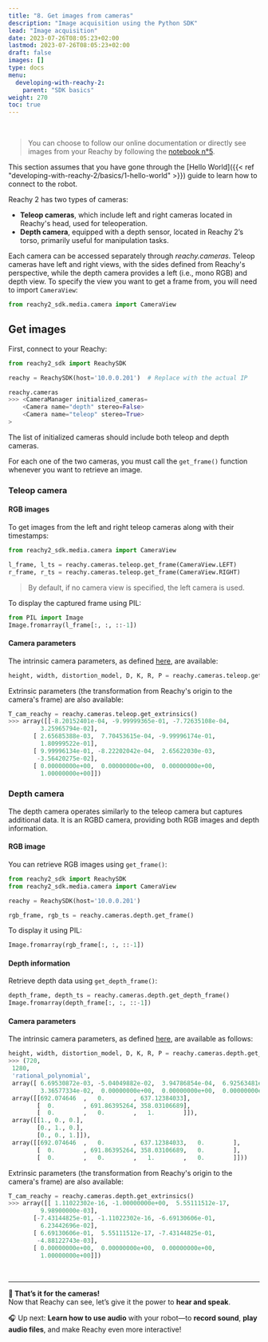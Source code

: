 ```yaml
---
title: "8. Get images from cameras"
description: "Image acquisition using the Python SDK"
lead: "Image acquisition"
date: 2023-07-26T08:05:23+02:00
lastmod: 2023-07-26T08:05:23+02:00
draft: false
images: []
type: docs
menu:
  developing-with-reachy-2:
    parent: "SDK basics"
weight: 270
toc: true
---
```

<br>

> You can choose to follow our online documentation or directly see images from your Reachy by following the [notebook n°5](https://github.com/pollen-robotics/reachy2-sdk/blob/develop/src/examples/5_cameras_images.ipynb).

This section assumes that you have gone through the [Hello World]({{< ref "developing-with-reachy-2/basics/1-hello-world" >}}) guide to learn how to connect to the robot.

Reachy 2 has two types of cameras:
- **Teleop cameras**, which include left and right cameras located in Reachy's head, used for teleoperation.
- **Depth camera**, equipped with a depth sensor, located in Reachy 2’s torso, primarily useful for manipulation tasks.

Each camera can be accessed separately through *reachy.cameras*. Teleop cameras have left and right views, with the sides defined from Reachy's perspective, while the depth camera provides a left (i.e., mono RGB) and depth view. To specify the view you want to get a frame from, you will need to import `CameraView`:

```python
from reachy2_sdk.media.camera import CameraView
```

## Get images

First, connect to your Reachy:

```python
from reachy2_sdk import ReachySDK

reachy = ReachySDK(host='10.0.0.201')  # Replace with the actual IP

reachy.cameras
>>> <CameraManager initialized_cameras=
	<Camera name="depth" stereo=False> 
	<Camera name="teleop" stereo=True> 
>
```

The list of initialized cameras should include both teleop and depth cameras.

For each one of the two cameras, you must call the `get_frame()` function whenever you want to retrieve an image.

### Teleop camera

#### RGB images

To get images from the left and right teleop cameras along with their timestamps:
```python
from reachy2_sdk.media.camera import CameraView

l_frame, l_ts = reachy.cameras.teleop.get_frame(CameraView.LEFT)
r_frame, r_ts = reachy.cameras.teleop.get_frame(CameraView.RIGHT)
```

> By default, if no camera view is specified, the left camera is used.

To display the captured frame using PIL:
```python
from PIL import Image
Image.fromarray(l_frame[:, :, ::-1])
```

#### Camera parameters

The intrinsic camera parameters, as defined [here](https://docs.ros.org/en/melodic/api/sensor_msgs/html/msg/CameraInfo.html), are available:

```python
height, width, distortion_model, D, K, R, P = reachy.cameras.teleop.get_parameters(CameraView.LEFT)
```

Extrinsic parameters (the transformation from Reachy's origin to the camera's frame) are also available:
```python
T_cam_reachy = reachy.cameras.teleop.get_extrinsics()
>>> array([[-8.20152401e-04, -9.99999365e-01, -7.72635108e-04,
         3.25965794e-02],
       [ 2.65685388e-03,  7.70453615e-04, -9.99996174e-01,
         1.80999522e-01],
       [ 9.99996134e-01, -8.22202042e-04,  2.65622030e-03,
        -3.56420275e-02],
       [ 0.00000000e+00,  0.00000000e+00,  0.00000000e+00,
         1.00000000e+00]])
```

### Depth camera

The depth camera operates similarly to the teleop camera but captures additional data. It is an RGBD camera, providing both RGB images and depth information.

#### RGB image

You can retrieve RGB images using `get_frame()`:
```python
from reachy2_sdk import ReachySDK
from reachy2_sdk.media.camera import CameraView

reachy = ReachySDK(host='10.0.0.201')

rgb_frame, rgb_ts = reachy.cameras.depth.get_frame()
```

To display it using PIL:
```python
Image.fromarray(rgb_frame[:, :, ::-1])
```

#### Depth information

Retrieve depth data using `get_depth_frame()`:
```python
depth_frame, depth_ts = reachy.cameras.depth.get_depth_frame()
Image.fromarray(depth_frame[:, :, ::-1])
```

#### Camera parameters
The intrinsic camera parameters, as defined [here](https://docs.ros.org/en/melodic/api/sensor_msgs/html/msg/CameraInfo.html), are available as follows:
```python
height, width, distortion_model, D, K, R, P = reachy.cameras.depth.get_parameters()
>>> (720,
 1280,
 'rational_polynomial',
 array([ 6.69530872e-03, -5.04049882e-02,  3.94786854e-04,  6.92563481e-05,
         3.36577334e-02,  0.00000000e+00,  0.00000000e+00,  0.00000000e+00]),
 array([[692.074646  ,   0.        , 637.12384033],
        [  0.        , 691.86395264, 358.03106689],
        [  0.        ,   0.        ,   1.        ]]),
 array([[1., 0., 0.],
        [0., 1., 0.],
        [0., 0., 1.]]),
 array([[692.074646  ,   0.        , 637.12384033,   0.        ],
        [  0.        , 691.86395264, 358.03106689,   0.        ],
        [  0.        ,   0.        ,   1.        ,   0.        ]]))
```

Extrinsic parameters (the transformation from Reachy's origin to the camera's frame) are also available:
```python
T_cam_reachy = reachy.cameras.depth.get_extrinsics()
>>> array([[ 1.11022302e-16, -1.00000000e+00,  5.55111512e-17,
         9.98900000e-03],
       [-7.43144825e-01, -1.11022302e-16, -6.69130606e-01,
         6.23442696e-02],
       [ 6.69130606e-01,  5.55111512e-17, -7.43144825e-01,
        -4.88122743e-03],
       [ 0.00000000e+00,  0.00000000e+00,  0.00000000e+00,
         1.00000000e+00]])
```

<br>

---

**📸 That’s it for the cameras!**  
Now that Reachy can see, let’s give it the power to **hear and speak**.

🎧 Up next: **Learn how to use audio** with your robot—to **record sound**, **play audio files**, and make Reachy even more interactive!